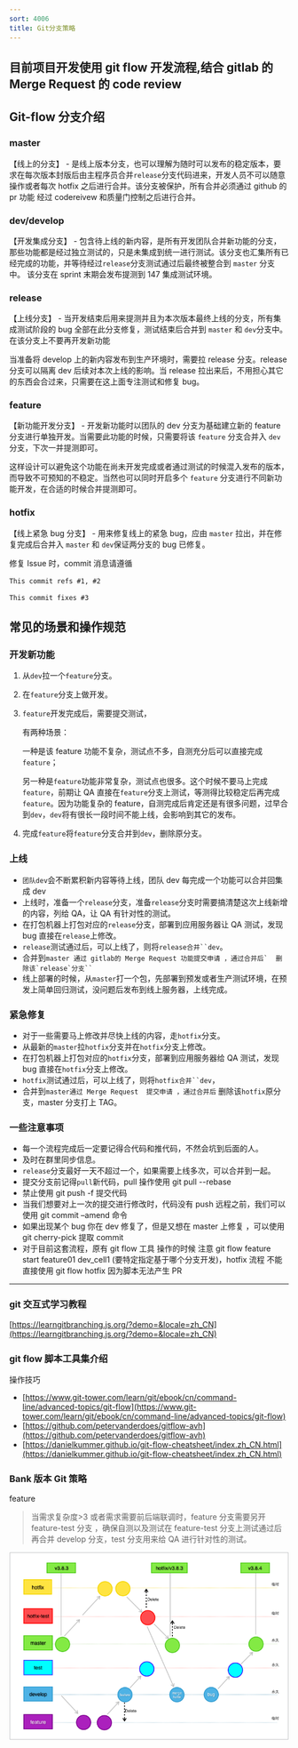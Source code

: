 ```yaml
---
sort: 4006
title: Git分支策略
---
```


## 目前项目开发使用 git flow 开发流程,结合 gitlab 的  Merge Request 的 code review 

## Git-flow 分支介绍

### master

【线上的分支】 - 是线上版本分支，也可以理解为随时可以发布的稳定版本，要求在每次版本封版后由主程序员合并`release`分支代码进来，开发人员不可以随意操作或者每次 hotfix 之后进行合并。该分支被保护，所有合并必须通过 github 的 pr 功能 经过 codereivew 和质量门控制之后进行合并。

### dev/develop

【开发集成分支】 - 包含待上线的新内容，是所有开发团队合并新功能的分支，那些功能都是经过独立测试的，只是未集成到统一进行测试。该分支也汇集所有已经完成的功能，并等待经过`release`分支测试通过后最终被整合到  `master`  分支中。 该分支在 sprint 末期会发布提测到 147 集成测试环境。

### release

【上线分支】 - 当开发结束后用来提测并且为本次版本最终上线的分支，所有集成测试阶段的 bug 全部在此分支修复，测试结束后合并到  `master`  和  `dev`分支中。在该分支上不要再开发新功能

当准备将 develop 上的新内容发布到生产环境时，需要拉 release 分支。release 分支可以隔离 dev 后续对本次上线的影响。当 release 拉出来后，不用担心其它的东西会合过来，只需要在这上面专注测试和修复 bug。

### feature

【新功能开发分支】 - 开发新功能时以团队的 dev 分支为基础建立新的 feature 分支进行单独开发。当需要此功能的时候，只需要将该  `feature`  分支合并入  `dev`  分支，下次一并提测即可。

这样设计可以避免这个功能在尚未开发完成或者通过测试的时候混入发布的版本，而导致不可预知的不稳定。当然也可以同时开启多个  `feature`  分支进行不同新功能开发，在合适的时候合并提测即可。

### hotfix

【线上紧急 bug 分支】 - 用来修复线上的紧急 bug，应由  `master`  拉出，并在修复完成后合并入  `master`  和  `dev`保证两分支的 bug 已修复。

修复 Issue 时，commit 消息请遵循

```
This commit refs #1, #2
```

```
This commit fixes #3
```

## 常见的场景和操作规范

### 开发新功能

1.  从`dev`拉一个`feature`分支。
2.  在`feature`分支上做开发。
3.  `feature`开发完成后，需要提交测试，

    有两种场景：

    一种是该 feature 功能不复杂，测试点不多，自测充分后可以直接完成`feature`；

    另一种是`feature`功能非常复杂，测试点也很多。这个时候不要马上完成`feature`，前期让 QA 直接在`feature`分支上测试，等测得比较稳定后再完成`feature`。因为功能复杂的 feature，自测完成后肯定还是有很多问题，过早合到`dev`，`dev`将有很长一段时间不能上线，会影响到其它的发布。

4.  完成`feature`将`feature`分支合并到`dev`，删除原分支。

### 上线

- `团队dev`会不断累积新内容等待上线，团队 dev 每完成一个功能可以合并回集成 dev
- 上线时，准备一个`release`分支，准备`release`分支时需要搞清楚这次上线新增的内容，列给 QA，让 QA 有针对性的测试。
- 在打包机器上打包对应的`release`分支，部署到应用服务器让 QA 测试，发现 bug 直接在`release`上修改。
- `release`测试通过后，可以上线了，则将` release合并``dev `。
- 合并到``` master 通过 gitlab的 Merge Request 功能提交申请 ，通过合并后`  删除该`release`分支`` ```
- 线上部署的时候，从`master`打一个包，先部署到预发或者生产测试环境，在预发上简单回归测试，没问题后发布到线上服务器，上线完成。

### 紧急修复

- 对于一些需要马上修改并尽快上线的内容，走`hotfix`分支。
- 从最新的`master`拉`hotfix`分支并在`hotfix`分支上修改。
- 在打包机器上打包对应的`hotfix`分支，部署到应用服务器给 QA 测试，发现 bug 直接在`hotfix`分支上修改。
- `hotfix`测试通过后，可以上线了，则将` hotfix合并``dev `，
- 合并到`master通过 Merge Request  提交申请 ，通过合并后`  删除该`hotfix`原分支，master 分支打上 TAG。

### 一些注意事项

- 每一个流程完成后一定要记得合代码和推代码，不然会坑到后面的人。
- 及时在群里同步信息。
- `release`分支最好一天不超过一个，如果需要上线多次，可以合并到一起。
- 提交分支前记得`pull`新代码，pull 操作使用 git pull --rebase
- 禁止使用 git push -f 提交代码
- 当我们想要对上一次的提交进行修改时，代码没有 push 远程之前，我们可以使用 git commit –amend 命令
- 如果出现某个 bug 你在 dev 修复了，但是又想在 master 上修复 ，可以使用 git cherry-pick 提取 commit
- 对于目前这套流程，原有 git flow 工具 操作的时候 注意 git flow feature start feature01  dev_cell1   (要特定指定基于哪个分支开发)，hotfix 流程 不能直接使用 git flow hotfix 因为脚本无法产生 PR

---

### git 交互式学习教程

[https://learngitbranching.js.org/?demo=&locale=zh_CN](https://learngitbranching.js.org/?demo=&locale=zh_CN)

### git flow 脚本工具集介绍

操作技巧

- [https://www.git-tower.com/learn/git/ebook/cn/command-line/advanced-topics/git-flow](https://www.git-tower.com/learn/git/ebook/cn/command-line/advanced-topics/git-flow)
- [https://github.com/petervanderdoes/gitflow-avh](https://github.com/petervanderdoes/gitflow-avh)
- [https://danielkummer.github.io/git-flow-cheatsheet/index.zh_CN.html](https://danielkummer.github.io/git-flow-cheatsheet/index.zh_CN.html)

### Bank 版本 Git 策略

feature

> 当需求复杂度>3 或者需求需要前后端联调时，feature 分支需要另开 feature-test 分支 ，确保自测以及测试在   feature-test 分支上测试通过后再合并 develop 分支，test 分支用来给 QA 进行针对性的测试。

![](./分支策略/branch.png)
